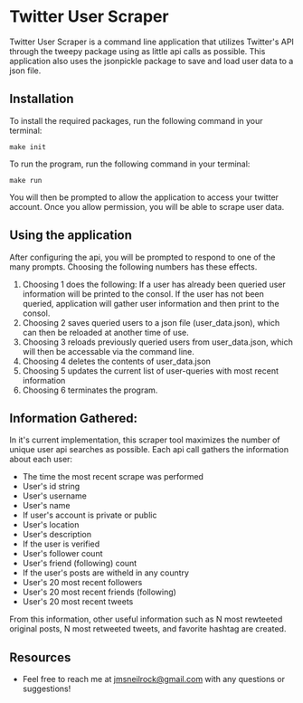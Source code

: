 # Twitter User Scraper
Twitter User Scraper is a command line application that utilizes Twitter's API through the tweepy package using as little api calls as possible. This application also uses the jsonpickle package to save and load user data to a json file.

Installation
------------
To install the required packages, run the following command in your terminal:

    make init
    
To run the program, run the following command in your terminal:
    
    make run
    
You will then be prompted to allow the application to access your twitter account. Once you allow permission, you will be able to scrape user data.

Using the application
---------------------
After configuring the api, you will be prompted to respond to one of the many prompts. Choosing the following numbers has these effects.

1) Choosing 1 does the following: If a user has already been queried user information will be printed to the consol. If the user has not been queried, application will gather user information and then print to the consol.
2) Choosing 2 saves queried users to a json file (user_data.json), which can then be reloaded at another time of use.
3) Choosing 3 reloads previously queried users from user_data.json, which will then be accessable via the command line.
4) Choosing 4 deletes the contents of user_data.json
5) Choosing 5 updates the current list of user-queries with most recent information
6) Choosing 6 terminates the program.

Information Gathered:
--------------------
In it's current implementation, this scraper tool maximizes the number of unique user api searches as possible. Each api call gathers the information about each user:
- The time the most recent scrape was performed
- User's id string
- User's username
- User's name
- If user's account is private or public
- User's location
- User's description
- If the user is verified
- User's follower count
- User's friend (following) count 
- If the user's posts are witheld in any country
- User's 20 most recent followers
- User's 20 most recent friends (following)
- User's 20 most recent tweets

From this information, other useful information such as N most rewteeted original posts, N most retweeted tweets, and favorite hashtag are created.

## **Resources**
- Feel free to reach me at jmsneilrock@gmail.com with any questions or suggestions!


